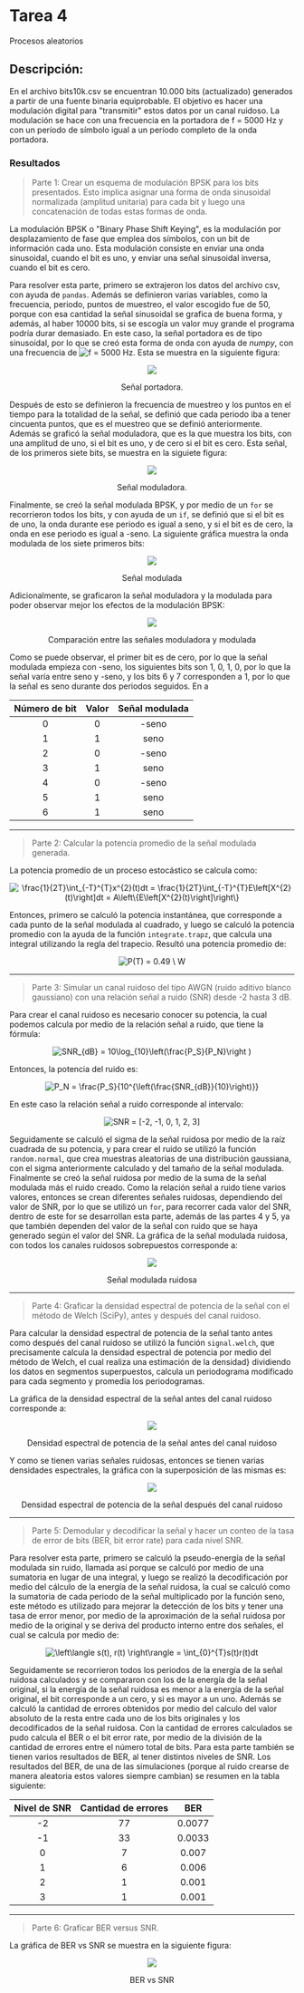 # Tarea 4
Procesos aleatorios 

## Descripción: 
En el archivo bits10k.csv se encuentran 10.000 bits (actualizado) generados a partir de una fuente binaria equiprobable. El objetivo es hacer una modulación digital para "transmitir" estos datos por un canal ruidoso. La modulación se hace con una frecuencia en la portadora de f = 5000 Hz y con un período de símbolo igual a un período completo de la onda portadora.

### Resultados
> Parte 1: Crear un esquema de modulación BPSK para los bits presentados. Esto implica asignar una forma de onda sinusoidal normalizada (amplitud unitaria) para cada bit y luego una concatenación de todas estas formas de onda.

La modulación BPSK o "Binary Phase Shift Keying", es la modulación por desplazamiento de fase que emplea dos símbolos, con un bit de información cada uno. Esta modulación consiste en enviar una onda sinusoidal, cuando el bit es uno, y enviar una señal sinusoidal inversa, cuando el bit es cero. 

Para resolver esta parte, primero se extrajeron los datos del archivo csv, con ayuda de `pandas`. Además se definieron varias variables, como la frecuencia, periodo, puntos de muestreo, el valor escogido fue de 50, porque con esa cantidad la señal sinusoidal se grafica de buena forma, y además, al haber 10000 bits, si se escogía un valor muy grande el programa podría durar demasiado. 
En este caso, la señal portadora es de tipo sinusoidal, por lo que se creó esta forma de onda con ayuda de *numpy*, con una frecuencia de <img src="https://latex.codecogs.com/gif.latex?f&space;=&space;5000&space;Hz" title="f = 5000 Hz" />. Esta se muestra en la siguiente figura:

<p align="center">
  <img src="https://github.com/stacysc/Tarea4/blob/master/Se%C3%B1al_portadora.png">
</p> 
<p align="center">Señal portadora.<p align="center">

Después de esto se definieron la frecuencia de muestreo y los puntos en el tiempo para la totalidad de la señal, se definió que cada periodo iba a tener cincuenta puntos, que es el muestreo que se definió anteriormente. Además se graficó la señal moduladora, que es la que muestra los bits, con una amplitud de uno, si el bit es uno, y de cero si el bit es cero. Esta señal, de los primeros siete bits, se muestra en la siguiete figura:

<p align="center">
  <img src="https://github.com/stacysc/Tarea4/blob/master/Se%C3%B1al_moduladora.png">
</p> 
<p align="center">Señal moduladora.<p align="center">

Finalmente, se creó la señal modulada BPSK, y por medio de un `for` se recorrieron todos los bits, y con ayuda de un `if`, se definió que si el bit es de uno, la onda durante ese periodo es igual a seno, y si el bit es de cero, la onda en ese periodo es igual a -seno. La siguiente gráfica muestra la onda modulada de los siete primeros bits:

<p align="center">
  <img src="https://github.com/stacysc/Tarea4/blob/master/Se%C3%B1al_modulada.png">
</p> 
<p align="center">Señal modulada<p align="center">

Adicionalmente, se graficaron la señal moduladora y la modulada para poder observar mejor los efectos de la modulación BPSK:

<p align="center">
  <img src="https://github.com/stacysc/Tarea4/blob/master/comparacion_se%C3%B1ales.png">
</p>
<p align="center">Comparación entre las señales moduladora y modulada<p align="center">
 
Como se puede observar, el primer bit es de cero, por lo que la señal modulada empieza con -seno, los siguientes bits son 1, 0, 1, 0, por lo que la señal varía entre seno y -seno, y los bits 6 y 7 corresponden a 1, por lo que la señal es seno durante dos periodos seguidos. En a 

| Número de bit  | Valor | Señal modulada | 
|     :----:     |:----: |    :----:      |
|       0        |   0   |    -seno       |
|       1        |   1   |     seno       |
|       2        |   0   |    -seno       |
|       3        |   1   |     seno       |
|       4        |   0   |    -seno       |
|       5        |   1   |     seno       |
|       6        |   1   |     seno       |

***

> Parte 2: Calcular la potencia promedio de la señal modulada generada.

La potencia promedio de un proceso estocástico se calcula como:

<p align="center">
 <img src="https://latex.codecogs.com/gif.latex?\frac{1}{2T}\int_{-T}^{T}x^{2}(t)dt&space;=&space;\frac{1}{2T}\int_{-T}^{T}E\left[X^{2}(t)\right]dt&space;=&space;A\left\{E\left[X^{2}(t)\right]\right\}" title="\frac{1}{2T}\int_{-T}^{T}x^{2}(t)dt = \frac{1}{2T}\int_{-T}^{T}E\left[X^{2}(t)\right]dt = A\left\{E\left[X^{2}(t)\right]\right\}" />
</p> 

Entonces, primero se calculó la potencia instantánea, que corresponde a cada punto de la señal modulada al cuadrado, y luego se calculó la potencia promedio con la ayuda de la función `integrate.trapz`, que calcula una integral utilizando la regla del trapecio. Resultó una potencia promedio de:

<p align="center">
<img src="https://latex.codecogs.com/gif.latex?P(T)&space;=&space;0.49&space;\&space;W" title="P(T) = 0.49 \ W" />
</p>

***

> Parte 3: Simular un canal ruidoso del tipo AWGN (ruido aditivo blanco gaussiano) con una relación señal a ruido (SNR) desde -2 hasta 3 dB.

Para crear el canal ruidoso es necesario conocer su potencia, la cual podemos calcula por medio de la relación señal a ruido, que tiene la fórmula:

<p align="center">
<img src="https://latex.codecogs.com/gif.latex?SNR_{dB}&space;=&space;10\log_{10}\left(\frac{P_S}{P_N}\right&space;)" title="SNR_{dB} = 10\log_{10}\left(\frac{P_S}{P_N}\right )" />
</p>

Entonces, la potencia del ruido es:

<p align="center">
<img src="https://latex.codecogs.com/gif.latex?P_N&space;=&space;\frac{P_S}{10^{\left(\frac{SNR_{dB}}{10}\right)}}" title="P_N = \frac{P_S}{10^{\left(\frac{SNR_{dB}}{10}\right)}}" />
</p>

En este caso la relación señal a ruido corresponde al intervalo:

<p align="center">
<img src="https://latex.codecogs.com/gif.latex?SNR&space;=&space;[-2,&space;-1,&space;0,&space;1,&space;2,&space;3]" title="SNR = [-2, -1, 0, 1, 2, 3]" />
</p>

Seguidamente se calculó el sigma de la señal ruidosa por medio de la raíz cuadrada de su potencia, y para crear el ruido se utilizó la función `random.normal`, que crea muestras aleatorias de una distribución gaussiana, con el sigma anteriormente calculado y del tamaño de la señal modulada. Finalmente se creó la señal ruidosa por medio de la suma de la señal modulada más el ruido creado. Como la relación señal a ruido tiene varios valores, entonces se crean diferentes señales ruidosas, dependiendo del valor de SNR, por lo que se utilizó un `for`, para recorrer cada valor del SNR, dentro de este for se desarrollan esta parte, además de las partes 4 y 5, ya que también dependen del valor de la señal con ruido que se haya generado según el valor del SNR. La gráfica de la señal modulada ruidosa, con todos los canales ruidosos sobrepuestos corresponde a:

<p align="center">
  <img src="https://github.com/stacysc/Tarea4/blob/master/Se%C3%B1al_modulada_ruidosa.png">
</p> 
<p align="center">Señal modulada ruidosa<p align="center">

***

> Parte 4: Graficar la densidad espectral de potencia de la señal con el método de Welch (SciPy), antes y después del canal ruidoso.

Para calcular la densidad espectral de potencia de la señal tanto antes como después del canal ruidoso se utilizó la función `signal.welch`, que precisamente calcula la densidad espectral de potencia por medio del método de Welch, el cual realiza una estimación de la densidad} dividiendo los datos en segmentos superpuestos, calcula un periodograma modificado para cada segmento y promedia los periodogramas. 

La gráfica de la densidad espectral de la señal antes del canal ruidoso corresponde a: 

<p align="center">
  <img src="https://github.com/stacysc/Tarea4/blob/master/Densidad_espectral_antes.png">
</p> 
<p align="center">Densidad espectral de potencia de la señal antes del canal ruidoso<p align="center">

Y como se tienen varias señales ruidosas, entonces se tienen varias densidades espectrales, la gráfica con la superposición de las mismas es:

<p align="center">
  <img src="https://github.com/stacysc/Tarea4/blob/master/Densidad_espectral_despues.png">
</p> 
<p align="center">Densidad espectral de potencia de la señal después del canal ruidoso<p align="center">

***

> Parte 5: Demodular y decodificar la señal y hacer un conteo de la tasa de error de bits (BER, bit error rate) para cada nivel SNR.

Para resolver esta parte, primero se calculó la pseudo-energía de la señal modulada sin ruido, llamada así porque se calculó por medio de una sumatoria en lugar de una integral, y luego se realizó la decodificación por medio del cálculo de la energía de la señal ruidosa, la cual se calculó como la sumatoria de cada periodo de la señal multiplicado por la función seno, este método es utilizado para mejorar la detección de los bits y tener una tasa de error menor, por medio de la aproximación de la señal ruidosa por medio de la original y se deriva del producto interno entre dos señales, el cual se calcula por medio de:

<p align="center">
<img src="https://latex.codecogs.com/gif.latex?\left\langle&space;s(t),&space;r(t)&space;\right\rangle&space;=&space;\int_{0}^{T}s(t)r(t)dt" title="\left\langle s(t), r(t) \right\rangle = \int_{0}^{T}s(t)r(t)dt" />
</p> 

Seguidamente se recorrieron todos los periodos de la energía de la señal ruidosa calculados y se compararon con los de la energía de la señal original, si la energía de la señal ruidosa es menor a la energía de la señal original, el bit corresponde a un cero, y si es mayor a un uno. Además se calculó la cantidad de errores obtenidos por medio del calculo del valor absoluto de la resta entre cada uno de los bits originales y los decodificados de la señal ruidosa. Con la cantidad de errores calculados se pudo calcula el BER o  el bit error rate, por medio de la división de la cantidad de errores entre el número total de bits. Para esta parte también se tienen varios resultados de BER, al tener distintos niveles de SNR. Los resultados del BER, de una de las simulaciones (porque al ruido crearse de manera aleatoria estos valores siempre cambian) se resumen en la tabla siguiente:

| Nivel de SNR   | Cantidad de errores |  BER | 
|     :----:     |       :----:        |:----:|
|      -2        |        77           |0.0077|
|      -1        |        33           |0.0033|
|       0        |        7            | 0.007|
|       1        |        6            | 0.006|
|       2        |        1            | 0.001|
|       3        |        1            | 0.001|

***

> Parte 6: Graficar BER versus SNR.

La gráfica de BER vs SNR se muestra en la siguiente figura:

<p align="center">
  <img src="https://github.com/stacysc/Tarea4/blob/master/Densidad_espectral_despues.png">
</p> 
<p align="center">BER vs SNR<p align="center">


